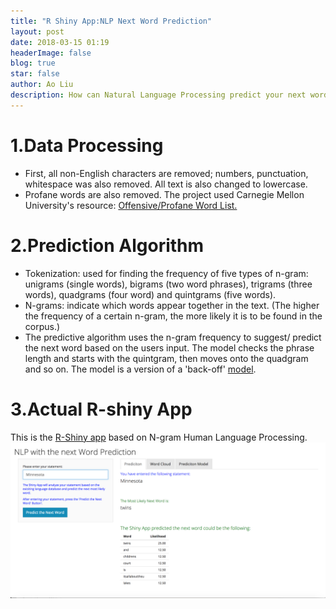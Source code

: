 ```yaml
---
title: "R Shiny App:NLP Next Word Prediction"
layout: post
date: 2018-03-15 01:19
headerImage: false
blog: true
star: false
author: Ao Liu
description: How can Natural Language Processing predict your next word
---
```


# 1.Data Processing
* First, all non-English characters are removed; numbers, punctuation, whitespace was also removed. All text is also changed to lowercase.
* Profane words are also removed. The project used Carnegie Mellon University's resource: [Offensive/Profane Word List.](https://www.cs.cmu.edu/~biglou/resources/bad-words.txt)
# 2.Prediction Algorithm
* Tokenization: used for finding the frequency of five types of n-gram: unigrams (single words), bigrams (two word phrases), trigrams (three words), quadgrams (four word) and quintgrams (five words).
* N-grams: indicate which words appear together in the text. (The higher the frequency of a certain n-gram, the more likely it is to be found in the corpus.)
* The predictive algorithm uses the n-gram frequency to suggest/ predict the next word based on the users input. The model checks the phrase length and starts with the quintgram, then moves onto the quadgram and so on. The model is a version of a 'back-off' [model](https://en.wikipedia.org/wiki/Katz%27s_back-off_model).
# 3.Actual R-shiny App
This is the [R-Shiny app](https://austin-liu.shinyapps.io/NLPNextWordPredicition/) based on N-gram Human Language Processing.![Test Image](https://github.com/aoliu95/aoliu95.github.io/raw/master/assets/images/NLP.png)



